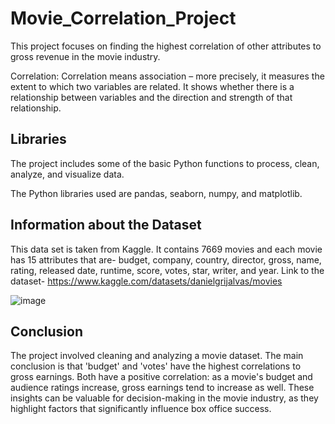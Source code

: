 # Movie_Correlation_Project
This project focuses on finding the highest correlation of other attributes to gross revenue in the movie industry.

Correlation: Correlation means association – more precisely, it measures the extent to which two variables are related. It shows whether there is a relationship between variables and the direction and strength of that relationship.

## Libraries
The project includes some of the basic Python functions to process, clean, analyze, and visualize data.

The Python libraries used are pandas, seaborn, numpy, and matplotlib.

## Information about the Dataset
This data set is taken from Kaggle. It contains 7669 movies and each movie has 15 attributes that are- budget, company, country, director, gross, name, rating, released date, runtime, score, votes, star, writer, and year.
Link to the dataset- https://www.kaggle.com/datasets/danielgrijalvas/movies

![image](https://github.com/vans10/Movie_Correlation_Project/assets/145096406/36f67c44-f1b1-4da6-9e0a-4dbde0f548bc)


## Conclusion 
The project involved cleaning and analyzing a movie dataset. The main conclusion is that 'budget' and 'votes' have the highest correlations to gross earnings. Both have a positive correlation: as a movie's budget and audience ratings increase, gross earnings tend to increase as well. These insights can be valuable for decision-making in the movie industry, as they highlight factors that significantly influence box office success.
